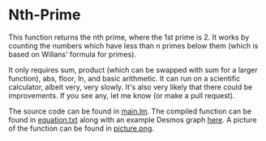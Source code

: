 # Nth-Prime

This function returns the nth prime, where the 1st prime is 2. It works by counting the numbers which have less than n primes below them (which is based on Willans' formula for primes).

It only requires sum, product (which can be swapped with sum for a larger function), abs, floor, ln, and basic arithmetic. It can run on a scientific calculator, albeit very, very slowly. It's also very likely that there could be improvements. If you see any, let me know (or make a pull request).

The source code can be found in [main.lm](./main.lm). The compiled function can be found in [equation.txt](./equation.txt) along with an example Desmos graph [here](https://www.desmos.com/calculator/eccwqucqdl). A picture of the function can be found in [picture.png](./picture.png).
